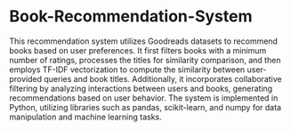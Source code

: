 # Book-Recommendation-System
This recommendation system utilizes Goodreads datasets to recommend books based on user preferences. It first filters books with a minimum number of ratings, processes the titles for similarity comparison, and then employs TF-IDF vectorization to compute the similarity between user-provided queries and book titles. Additionally, it incorporates collaborative filtering by analyzing interactions between users and books, generating recommendations based on user behavior. The system is implemented in Python, utilizing libraries such as pandas, scikit-learn, and numpy for data manipulation and machine learning tasks.
